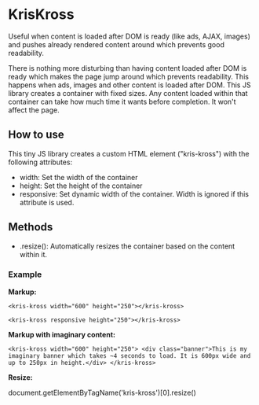 # KrisKross
Useful when content is loaded after DOM is ready (like ads, AJAX, images) and pushes already rendered content around which prevents good readability.

There is nothing more disturbing than having content loaded after DOM is ready which makes the page jump around which prevents readability. This happens when ads, images and other content is loaded after DOM. This JS library creates a container with fixed sizes. Any content loaded within that container can take how much time it wants before completion. It won't affect the page.

## How to use
This tiny JS library creates a custom HTML element ("kris-kross") with the following attributes:
* width: Set the width of the container
* height: Set the height of the container
* responsive: Set dynamic width of the container. Width is ignored if this attribute is used.

## Methods
* .resize(): Automatically resizes the container based on the content within it.

### Example

**Markup:**

`<kris-kross width="600" height="250"></kris-kross>`

`<kris-kross responsive height="250"></kris-kross>`

**Markup with imaginary content:**

`<kris-kross width="600" height="250">
    <div class="banner">This is my imaginary banner which takes ~4 seconds to load. It is 600px wide and up to 250px in height.</div>
</kris-kross>`

**Resize:**

document.getElementByTagName('kris-kross')[0].resize()
